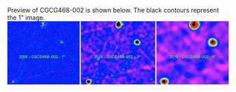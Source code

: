 Preview of CGCG468-002 is shown below. The black contours represent the 1" image. 
![CGCG468-002](CGCG468-002.png "CGCG468-002")
